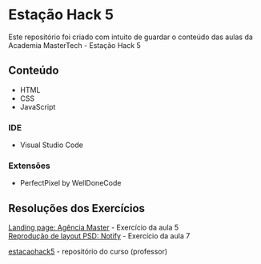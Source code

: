 ﻿# Estação Hack 5
Este repositório foi criado com intuito de guardar o conteúdo das aulas da Academia MasterTech - Estação Hack 5

## Conteúdo
* HTML
* CSS
* JavaScript

### IDE
* Visual Studio Code

### Extensões
* PerfectPixel by WellDoneCode

## Resoluções dos Exercícios
[Landing page: Agência Master](https://github.com/eliseak/eh-agenciaMaster) - Exercício da aula 5  
[Reprodução de layout PSD: Notify](https://github.com/eliseak/eh-notify) - Exercício da aula 7  
  
[estacaohack5](https://github.com/estacaohack5) - repositório do curso (professor)

